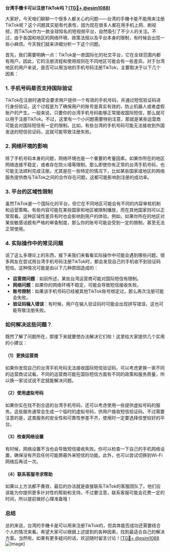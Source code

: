 **台湾手機卡可以注册TikTok吗？[[TG💪+ @esim1088](https://t.me/s/esim1088)]**

大家好，今天咱们聊聊一个很多人都关心的问题——台湾的手機卡能不能用来注册TikTok呢？这个问题其实挺有代表性，因为现在很多人都在用手机上网、刷视频，而TikTok作为一款全球知名的短视频平台，自然吸引了不少人的关注。不过，由于各国和地区的网络环境、政策法规以及平台本身的限制，有时候会出现一些小麻烦。今天我们就来详细分析一下这个问题。

首先，我们需要明确一点：TikTok是一款国际化的社交平台，它在全球范围内都有用户。因此，它的注册流程和使用规则在不同地区可能会有一些差异。对于台湾地区的用户来说，是否可以用当地的手机号码注册TikTok，主要取决于以下几个因素：

### **1. 手机号码是否支持国际验证**
TikTok在注册时通常会要求用户提供一个有效的手机号码，并通过短信验证码进行身份验证。这个过程是为了确保用户的账号是真实有效的，防止机器人或者虚假账户的产生。一般来说，只要你的台湾手机号码能够正常接收国际短信，那么就可以用于注册TikTok。不过，这里有一个小问题需要特别注意，那就是某些运营商可能会对国际短信有一定的限制。比如，有些台湾的手机号码可能无法接收到外国发送的短信验证码，这就可能导致注册失败。

### **2. 网络环境的影响**
除了手机号码本身的问题，网络环境也是一个重要的考量因素。如果你所在的地区网络连接不稳定，或者存在防火墙等限制，那么即使你有正常的台湾手机号码，也可能无法顺利完成注册。尤其是在一些特定的情况下，比如某些国家或地区的网络服务提供商与TikTok之间的合作存在问题，这都可能影响到注册的成功率。

### **3. 平台的区域性限制**
虽然TikTok是一个国际化的平台，但它在不同地区可能会有不同的内容审核机制和运营策略。有些内容可能在某些国家和地区被限制播放，而在其他国家则可以正常观看。这种区域性差异有时也会影响到用户的体验。例如，如果你所在的地区对某些敏感话题有严格的审查制度，那么你的账号可能会受到一定的限制，甚至无法正常使用。

### **4. 实际操作中的常见问题**
说了这么多理论上的东西，接下来我们来看看实际操作中可能会遇到哪些问题。很多网友在尝试用台湾手机号码注册TikTok时，都会发现自己的手机收不到验证码短信。这种情况可能是由以下几种原因造成的：

- **运营商问题**：如前所述，某些台湾运营商可能对国际短信有限制。
- **网络问题**：如果你的网络环境不稳定，可能会导致短信接收失败。
- **账号限制**：如果该手机号码已经被其他TikTok账号绑定过，那么再次注册可能会失败。
- **验证码输入错误**：有时候，用户在输入验证码时可能会出现拼写错误，这也可能导致注册失败。

### **如何解决这些问题？**
既然了解了问题所在，那接下来就要想办法解决它们啦！这里给大家提供几个实用的小建议：

#### **（1）更换运营商**
如果你发现自己的台湾手机号码无法接收国际短信验证码，可以考虑更换一家不同的运营商试试看。不同的运营商可能在国际短信方面有不同的政策和服务质量，所以换一家试试说不定就能解决问题。

#### **（2）使用虚拟号码**
如果你实在找不到合适的台湾手机号码，还可以考虑使用一些提供虚拟号码的服务。这些服务通常会生成一个临时的虚拟号码，供用户接收短信验证码。不过需要注意的是，这类服务的安全性和可靠性参差不齐，使用时一定要选择信誉较好的平台。

#### **（3）检查网络设置**
有时候，网络设置不当也会导致短信接收失败。你可以检查一下自己的手机网络设置，确保没有开启任何可能屏蔽外来短信的功能。此外，也可以尝试切换到Wi-Fi网络后再试一次。

#### **（4）联系客服寻求帮助**
如果以上方法都不奏效，最后的办法就是直接联系TikTok的客服团队了。他们应该能为你提供更多针对性的帮助和支持。不过要注意，联系客服可能会花费一定的时间，所以提前做好心理准备哦！

### **总结**
总的来说，台湾的手機卡是可以用来注册TikTok的，但具体能否成功还需要结合个人的情况来看。希望大家可以根据上述提到的各种因素，找到最适合自己的解决方案。当然啦，如果有更多疑问的话，欢迎随时留言讨论！[[TG💪+ @esim1088](https://t.me/s/esim1088) ![Image](https://i.postimg.cc/4NQfJmqS/Snipaste-2025-05-13-00-14-12.png)]